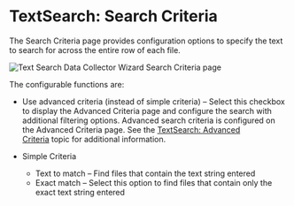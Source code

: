 # TextSearch: Search Criteria

The Search Criteria page provides configuration options to specify the text to search for across the
entire row of each file.

![Text Search Data Collector Wizard Search Criteria page](/img/product_docs/accessanalyzer/11.6/accessanalyzer/admin/datacollector/textsearch/searchcriteria.webp)

The configurable functions are:

- Use advanced criteria (instead of simple criteria) – Select this checkbox to display the Advanced
  Criteria page and configure the search with additional filtering options. Advanced search criteria
  is configured on the Advanced Criteria page. See the
  [TextSearch: Advanced Criteria](/docs/accessanalyzer/11.6/admin/datacollector/textsearch/advancedcriteria.md) topic
  for additional information.
- Simple Criteria

    - Text to match – Find files that contain the text string entered
    - Exact match – Select this option to find files that contain only the exact text string entered
